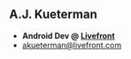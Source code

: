 ## A.J. Kueterman
* **Android Dev @ [Livefront](https://livefront.com)**
* akueterman@livefront.com
